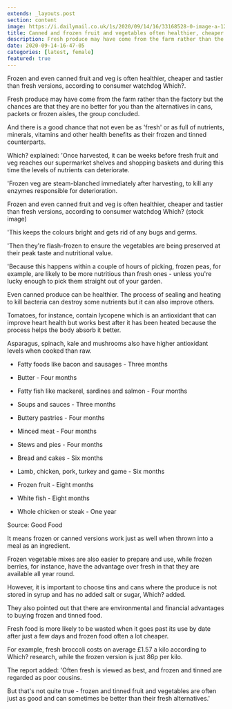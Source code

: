 ```yaml
---
extends: _layouts.post
section: content
image: https://i.dailymail.co.uk/1s/2020/09/14/16/33168528-0-image-a-12_1600097599560.jpg 
title: Canned and frozen fruit and vegetables often healthier, cheaper and tastier than FRESH counterparts 
description: Fresh produce may have come from the farm rather than the factory but the chances are that they are no better for you than frozen or canned versions, a report by Which? has concluced. 
date: 2020-09-14-16-47-05 
categories: [latest, female] 
featured: true 
--- 
```

Frozen and even canned fruit and veg is often healthier, cheaper and tastier than fresh versions, according to consumer watchdog Which?.

Fresh produce may have come from the farm rather than the factory but the chances are that they are no better for you than the alternatives in cans, packets or frozen aisles, the group concluded.

And there is a good chance that not even be as 'fresh' or as full of nutrients, minerals, vitamins and other health benefits as their frozen and tinned counterparts.

Which? explained: 'Once harvested, it can be weeks before fresh fruit and veg reaches our supermarket shelves and shopping baskets and during this time the levels of nutrients can deteriorate.

'Frozen veg are steam-blanched immediately after harvesting, to kill any enzymes responsible for deterioration. 

Frozen and even canned fruit and veg is often healthier, cheaper and tastier than fresh versions, according to consumer watchdog Which? (stock image) 

'This keeps the colours bright and gets rid of any bugs and germs.

'Then they're flash-frozen to ensure the vegetables are being preserved at their peak taste and nutritional value.

'Because this happens within a couple of hours of picking, frozen peas, for example, are likely to be more nutritious than fresh ones - unless you're lucky enough to pick them straight out of your garden. 

Even canned produce can be healthier. The process of sealing and heating to kill bacteria can destroy some nutrients but it can also improve others.

Tomatoes, for instance, contain lycopene which is an antioxidant that can improve heart health but works best after it has been heated because the process helps the body absorb it better. 

Asparagus, spinach, kale and mushrooms also have higher antioxidant levels when cooked than raw. 

* Fatty foods like bacon and sausages - Three months

* Butter - Four months

* Fatty fish like mackerel, sardines and salmon - Four months

* Soups and sauces - Three months

* Buttery pastries - Four months

* Minced meat - Four months

* Stews and pies - Four months

* Bread and cakes - Six months

* Lamb, chicken, pork, turkey and game - Six months

* Frozen fruit - Eight months

* White fish - Eight months 

* Whole chicken or steak - One year   

Source: Good Food 

It means frozen or canned versions work just as well when thrown into a meal as an ingredient.

Frozen vegetable mixes are also easier to prepare and use, while frozen berries, for instance, have the advantage over fresh in that they are available all year round.

However, it is important to choose tins and cans where the produce is not stored in syrup and has no added salt or sugar, Which? added.

They also pointed out that there are environmental and financial advantages to buying frozen and tinned food. 

Fresh food is more likely to be wasted when it goes past its use by date after just a few days and frozen food often a lot cheaper.

For example, fresh broccoli costs on average £1.57 a kilo according to Which? research, while the frozen version is just 86p per kilo.

The report added: 'Often fresh is viewed as best, and frozen and tinned are regarded as poor cousins. 

But that's not quite true - frozen and tinned fruit and vegetables are often just as good and can sometimes be better than their fresh alternatives.'


